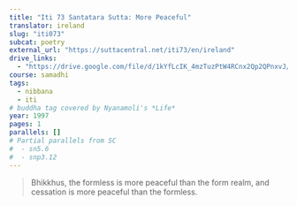 ```yaml
---
title: "Iti 73 Santatara Sutta: More Peaceful"
translator: ireland
slug: "iti073"
subcat: poetry
external_url: "https://suttacentral.net/iti73/en/ireland"
drive_links:
  - "https://drive.google.com/file/d/1kYfLcIK_4mzTuzPtW4RCnx2Qp2QPnxvJ/view?usp=drivesdk"
course: samadhi
tags:
  - nibbana
  - iti
# buddha tag covered by Nyanamoli's *Life*
year: 1997
pages: 1
parallels: []
# Partial parallels from SC
#  - sn5.6
#  - snp3.12
---
```


> Bhikkhus, the formless is more peaceful than the form realm, and cessation is more peaceful than the formless.

<!---->
